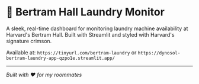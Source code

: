 # 🧺 Bertram Hall Laundry Monitor

A sleek, real-time dashboard for monitoring laundry machine availability at Harvard's Bertram Hall. Built with Streamlit and styled with Harvard's signature crimson.

Available at: `https://tinyurl.com/bertram-laundry` or `https://dynosol-bertram-laundry-app-qzpo1e.streamlit.app/`


---
*Built with ❤️ for my roommates*